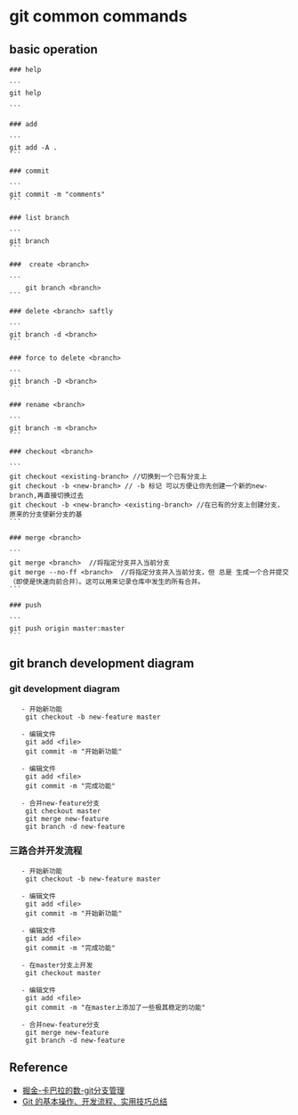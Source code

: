 # git common commands

## basic operation

    ### help
    
    ```
    git help
    
    ```
    
    ### add
    
    ```
    git add -A .
    ```
    
    ### commit
    
    ```
    git commit -m "comments"
    ```
 
    ### list branch
    
    ```
    git branch 
    ```
        
	###  create <branch>
        
    ```
		git branch <branch>
    ```
        
	### delete <branch> saftly
		
    ```
    git branch -d <branch>  
    ```
        
	### force to delete <branch>
		
    ```
    git branch -D <branch>
    ```
        
	### rename <branch>
		
    ```
    git branch -m <branch>
    ```
        
	### checkout <branch>
		
    ```
    git checkout <existing-branch> //切换到一个已有分支上
    git checkout -b <new-branch> // -b 标记 可以方便让你先创建一个新的new-branch,再直接切换过去
    git checkout -b <new-branch> <existing-branch> //在已有的分支上创建分支，原来的分支使新分支的基
    ```
        
	### merge <branch>
        
    ```
    git merge <branch>  //将指定分支并入当前分支
	git merge --no-ff <branch>  //将指定分支并入当前分支，但 总是 生成一个合并提交（即使是快速向前合并）。这可以用来记录仓库中发生的所有合并。
    ```
        
    ### push 
        
    ```
    git push origin master:master
    ```
        
## git branch development diagram

   ### git development diagram

	   - 开始新功能
		git checkout -b new-feature master

	   - 编辑文件
		git add <file>
		git commit -m "开始新功能"

	   - 编辑文件
		git add <file>
		git commit -m "完成功能"

	   - 合并new-feature分支
		git checkout master
		git merge new-feature
		git branch -d new-feature
		
   ### 三路合并开发流程
   
	   - 开始新功能
		git checkout -b new-feature master

	   - 编辑文件
		git add <file>
		git commit -m "开始新功能"

	   - 编辑文件
		git add <file>
		git commit -m "完成功能"

	   - 在master分支上开发
		git checkout master

	   - 编辑文件
		git add <file>
		git commit -m "在master上添加了一些极其稳定的功能"

	   - 合并new-feature分支
		git merge new-feature
		git branch -d new-feature
 
## Reference
   - [掘金-卡巴拉的数-git分支管理](https://juejin.im/post/5a3b14fc6fb9a04514643375)
   - [Git 的基本操作、开发流程、实用技巧总结](https://www.tuicool.com/articles/IBbMNvN) 